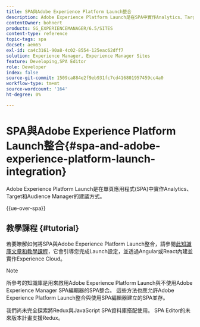 ```yaml
---
title: SPA與Adobe Experience Platform Launch整合
description: Adobe Experience Platform Launch是在SPA中實作Analytics、Target和Audience Manager的建議方式。
contentOwner: bohnert
products: SG_EXPERIENCEMANAGER/6.5/SITES
content-type: reference
topic-tags: spa
docset: aem65
exl-id: ca4c3161-90a8-4c02-8554-125eac62dff7
solution: Experience Manager, Experience Manager Sites
feature: Developing,SPA Editor
role: Developer
index: false
source-git-commit: 1509ca884e2f9eb931fc7cd416801957459cc4a0
workflow-type: tm+mt
source-wordcount: '164'
ht-degree: 0%

---
```



# SPA與Adobe Experience Platform Launch整合{#spa-and-adobe-experience-platform-launch-integration}

Adobe Experience Platform Launch是在單頁應用程式(SPA)中實作Analytics、Target和Audience Manager的建議方式。

{{ue-over-spa}}

## 教學課程 {#tutorial}

若要瞭解如何將SPA與Adobe Experience Platform Launch整合，請參閱[此知識庫文章和教學課程](https://experienceleague.adobe.com/docs/experience-manager-learn/sites/spa-editor/spa-editor-framework-feature-video-use.html)，它會引導您完成Launch設定，並透過Angular或React內建並實作Experience Cloud。

>[!NOTE]
>
>所參考的知識庫是用來啟用Adobe Experience Platform Launch與不使用Adobe Experience Manager SPA編輯器的SPA整合。 這些方法也應允許Adobe Experience Platform Launch整合與使用SPA編輯器建立的SPA並存。
>
>我們尚未完全探索將Redux與JavaScript SPA資料庫搭配使用。 SPA Editor的未來版本計畫支援Redux。

